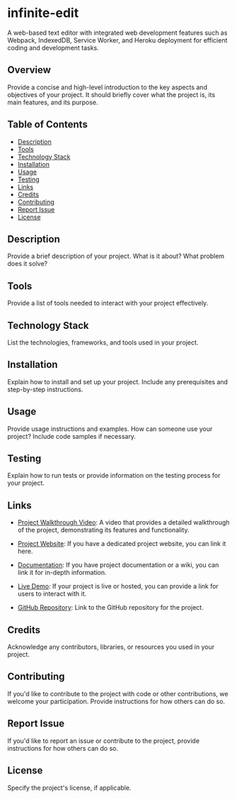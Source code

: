 # infinite-edit
A web-based text editor with integrated web development features such as Webpack, IndexedDB, Service Worker, and Heroku deployment for efficient coding and development tasks.

## Overview

Provide a concise and high-level introduction to the key aspects and objectives of your project. It should briefly cover what the project is, its main features, and its purpose.

## Table of Contents

- [Description](#description)
- [Tools](#tools)
- [Technology Stack](#technology-stack)
- [Installation](#installation)
- [Usage](#usage)
- [Testing](#testing)
- [Links](#links)
- [Credits](#credits)
- [Contributing](#contributing)
- [Report Issue](#report-issue)
- [License](#license)

## Description

Provide a brief description of your project. What is it about? What problem does it solve?

## Tools

Provide a list of tools needed to interact with your project effectively.

## Technology Stack

List the technologies, frameworks, and tools used in your project.

## Installation

Explain how to install and set up your project. Include any prerequisites and step-by-step instructions.

## Usage

Provide usage instructions and examples. How can someone use your project? Include code samples if necessary.

## Testing

Explain how to run tests or provide information on the testing process for your project.

## Links

- [Project Walkthrough Video](link-to-your-video): A video that provides a detailed walkthrough of the project, demonstrating its features and functionality.

- [Project Website](link-to-website): If you have a dedicated project website, you can link it here.

- [Documentation](link-to-documentation): If you have project documentation or a wiki, you can link it for in-depth information.

- [Live Demo](link-to-live-demo): If your project is live or hosted, you can provide a link for users to interact with it.

- [GitHub Repository](link-to-github-repo): Link to the GitHub repository for the project.

## Credits

Acknowledge any contributors, libraries, or resources you used in your project.

## Contributing

If you'd like to contribute to the project with code or other contributions, we welcome your participation. Provide instructions for how others can do so.

## Report Issue

If you'd like to report an issue or contribute to the project, provide instructions for how others can do so.

## License

Specify the project's license, if applicable.

